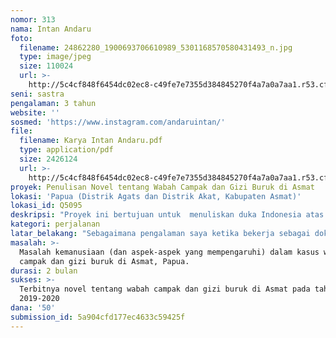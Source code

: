 ```yaml
---
nomor: 313
nama: Intan Andaru
foto:
  filename: 24862280_1900693706610989_5301168570580431493_n.jpg
  type: image/jpeg
  size: 110024
  url: >-
    http://5c4cf848f6454dc02ec8-c49fe7e7355d384845270f4a7a0a7aa1.r53.cf2.rackcdn.com/1ae1b2c1-53a3-4573-8571-0b04b99b15e2/24862280_1900693706610989_5301168570580431493_n.jpg
seni: sastra
pengalaman: 3 tahun
website: ''
sosmed: 'https://www.instagram.com/andaruintan/'
file:
  filename: Karya Intan Andaru.pdf
  type: application/pdf
  size: 2426124
  url: >-
    http://5c4cf848f6454dc02ec8-c49fe7e7355d384845270f4a7a0a7aa1.r53.cf2.rackcdn.com/9ab7c3c7-0919-4294-9faa-c7aa7c676557/Karya%20Intan%20Andaru.pdf
proyek: Penulisan Novel tentang Wabah Campak dan Gizi Buruk di Asmat
lokasi: 'Papua (Distrik Agats dan Distrik Akat, Kabupaten Asmat)'
lokasi_id: Q5095
deskripsi: "Proyek ini bertujuan untuk  menuliskan duka Indonesia atas wabah campak dan gizi buruk yang telah menewaskan puluhan anak di pelosok Papua. Ada tiga tahapan untuk penulisan novel--yaitu melakukan riset, menulis, dan menerbitkan.\r\nRiset dilakukan secara langsung (baik di kabupaten ataupun di beberapa distrik) dengan mengumpulkan data korban di rumah sakit atau dinas kesehatan terkait, melakukan wawancara (kepada beberapa keluarga korban dan beberapa pihak yang bersinggungan langsung), dan mempelajari struktur alam dan sosiokultural Suku Asmat yang mungkin berdampak besar terhadap masalah yang saya angkat. Pada tahap kedua, yaitu menulis, akan saya lakukan setelah menjalani riset. Sedangkan pada tahap ke tiga, saya akan menerbitkan sebuah novel sehingga karya tersebut dapat dinikmati dan dikaji oleh masyarakat luas."
kategori: perjalanan
latar_belakang: "Sebagaimana pengalaman saya ketika bekerja sebagai dokter di pelosok Halmahera Selatan selama hampir dua tahun, saya mendapati masalah kesehatan di negeri ini yang amat kompleks--khususnya di Indonesia timur. Puncak masalah itu terlihat pada kasus wabah campak dan gizi buruk asmat yang menewaskan puluhan anak-anak di Papua sehingga saya merasa masalah tersebut perlu dikaji menggunakan kacamata berbeda dan diabadikan dalam bentuk karya sastra.\r\nMenurut pandangan saya sebagai dokter dan penulis, Indonesia harus memiliki dokumentasi dalam bentuk karya sastra mengenai kejadian-kejadian penting yang pernah dialami--apalagi yang menyangkut masalah kemanusiaan."
masalah: >-
  Masalah kemanusiaan (dan aspek-aspek yang mempengaruhi) dalam kasus wabah
  campak dan gizi buruk di Asmat, Papua.
durasi: 2 bulan
sukses: >-
  Terbitnya novel tentang wabah campak dan gizi buruk di Asmat pada tahun
  2019-2020
dana: '50'
submission_id: 5a904cfd177ec4633c59425f
---
```


